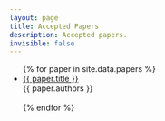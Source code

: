 ```yaml
---
layout: page
title: Accepted Papers
description: Accepted papers.
invisible: false
---
```


<ul>
{% for paper in site.data.papers %}
<li>
  <a href="{{ paper.external_id | prepend: '0' | slice: -2, 2 }}">
    {{ paper.title }}
  </a>
  <br/>
  {{ paper.authors }}
</li>
<br/>
{% endfor %}
</ul>
